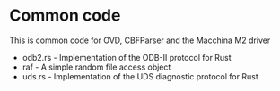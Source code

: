 # Common code

This is common code for OVD, CBFParser and the Macchina M2 driver

* odb2.rs - Implementation of the ODB-II protocol for Rust
* raf - A simple random file access object
* uds.rs - Implementation of the UDS diagnostic protocol for Rust